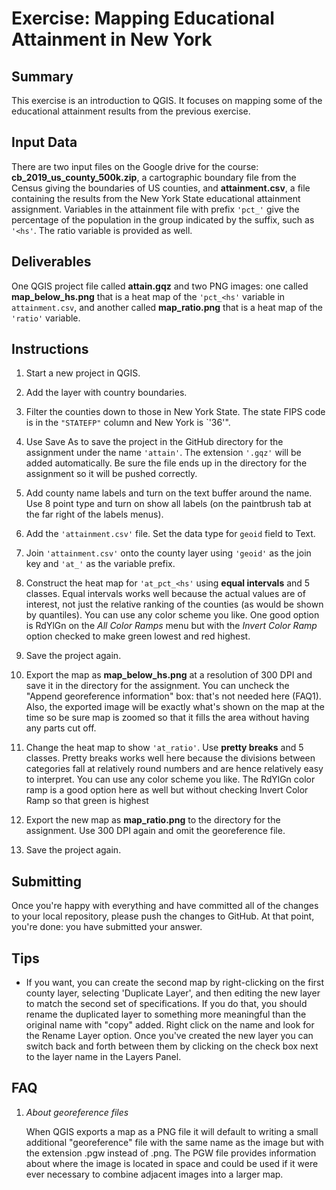 # Exercise: Mapping Educational Attainment in New York

## Summary

This exercise is an introduction to QGIS. It focuses on mapping some of the educational attainment results from the previous exercise.

## Input Data

There are two input files on the Google drive for the course: **cb_2019_us_county_500k.zip**, a cartographic boundary file from the Census giving the boundaries of US counties, and **attainment.csv**, a file containing the results from the New York State educational attainment assignment. Variables in the attainment file with prefix `'pct_'` give the percentage of the population in the group indicated by the suffix, such as `'<hs'`. The ratio variable is provided as well.

## Deliverables

One QGIS project file called **attain.gqz** and two PNG images: one called **map_below_hs.png** that is a heat map of the `'pct_<hs'` variable in `attainment.csv`, and another called **map_ratio.png** that is a heat map of the `'ratio'` variable.

## Instructions

1. Start a new project in QGIS.

1. Add the layer with country boundaries.

1. Filter the counties down to those in New York State. The state FIPS code is in the `"STATEFP"` column and New York is `'36'".

1. Use Save As to save the project in the GitHub directory for the assignment under the name `'attain'`. The extension `'.gqz'` will be added automatically. Be sure the file ends up in the directory for the assignment so it will be pushed correctly.

1. Add county name labels and turn on the text buffer around the name. Use 8 point type and turn on show all labels (on the paintbrush tab at the far right of the labels menus).

1. Add the `'attainment.csv'` file. Set the data type for `geoid` field to Text.

1. Join `'attainment.csv'` onto the county layer using `'geoid'` as the join key and `'at_'` as the variable prefix.

1. Construct the heat map for `'at_pct_<hs'` using **equal intervals** and 5 classes. Equal intervals works well because the actual values are of interest, not just the relative ranking of the counties (as would be shown by quantiles). You can use any color scheme you like. One good option is RdYlGn on the *All Color Ramps* menu but with the *Invert Color Ramp* option checked to make green lowest and red highest.

1. Save the project again.

1. Export the map as **map_below_hs.png** at a resolution of 300 DPI and save it in the directory for the assignment. You can uncheck the "Append georeference information" box: that's not needed here (FAQ1). Also, the exported image will be exactly what's shown on the map at the time so be sure map is zoomed so that it fills the area without having any parts cut off.

1. Change the heat map to show `'at_ratio'`. Use **pretty breaks** and 5 classes. Pretty breaks works well here because the divisions between categories fall at relatively round numbers and are hence relatively easy to interpret. You can use any color scheme you like. The RdYlGn color ramp is a good option here as well but without checking Invert Color Ramp so that green is highest

1. Export the new map as **map_ratio.png** to the directory for the assignment. Use 300 DPI again and omit the georeference file.

1. Save the project again.

## Submitting

Once you're happy with everything and have committed all of the changes to your local repository, please push the changes to GitHub. At that point, you're done: you have submitted your answer.

## Tips

+ If you want, you can create the second map by right-clicking on the first county layer, selecting 'Duplicate Layer', and then editing the new layer to match the second set of specifications. If you do that, you should rename the duplicated layer to something more meaningful than the original name with "copy" added. Right click on the name and look for the Rename Layer option. Once you've created the new layer you can switch back and forth between them by clicking on the check box next to the layer name in the Layers Panel.

## FAQ

1. *About georeference files*

    When QGIS exports a map as a PNG file it will default to writing a small additional "georeference" file with the same name as the image but with the extension .pgw instead of .png. The PGW file provides information about where the image is located in space and could be used if it were ever necessary to combine adjacent images into a larger map.

